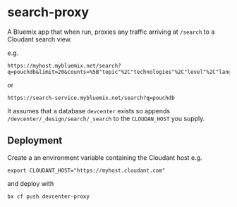 # search-proxy

A Bluemix app that when run, proxies any traffic arriving at `/search` to a Cloudant search view.

e.g.

```
https://myhost.mybluemix.net/search?q=pouchdb&limit=20&counts=%5B"topic"%2C"technologies"%2C"level"%2C"languages"%5D&include_docs=true
```

or

```
https://search-service.mybluemix.net/search?q=pouchdb
```

It assumes that a database `devcenter` exists so appends `/devcenter/_design/search/_search` to the `CLOUDAN_HOST` you supply.

## Deployment

Create a an environment variable containing the Cloudant host e.g.

```
export CLOUDANT_HOST="https://myhost.cloudant.com"
```

and deploy with 

```
bx cf push devcenter-proxy
```